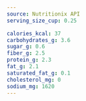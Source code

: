 ```yaml
---
source: Nutritionix API
serving_size_cup: 0.25

calories_kcal: 37
carbohydrates_g: 3.6
sugar_g: 0.6
fiber_g: 2.5
protein_g: 2.3
fat_g: 2.1
saturated_fat_g: 0.1
cholesterol_mg: 0
sodium_mg: 1620
---
```


